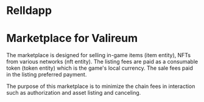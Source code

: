 # Relldapp

# Marketplace for Valireum

The marketplace is designed for selling in-game items (item entity), NFTs from various networks (nft entity).
The listing fees are paid as a consumable token (token entity) which is the game's local currency.
The sale fees paid in the listing preferred payment.

The purpose of this marketplace is to minimize the chain fees in interaction such as authorization and asset listing and canceling.
